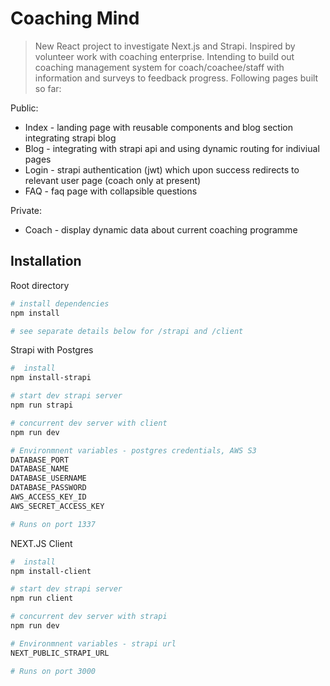 # Coaching Mind

> New React project to investigate Next.js and Strapi. Inspired by volunteer work with coaching enterprise. Intending to build out coaching management system for coach/coachee/staff with information and surveys to feedback progress. Following pages built so far:

Public:
- Index - landing page with reusable components and blog section integrating strapi blog
- Blog - integrating with strapi api and using dynamic routing for indiviual pages
- Login - strapi authentication (jwt) which upon success redirects to relevant user page (coach only at present)
- FAQ - faq page with collapsible questions

Private:
- Coach - display dynamic data about current coaching programme

## Installation
Root directory
``` bash
# install dependencies
npm install

# see separate details below for /strapi and /client
```
Strapi with Postgres
``` bash
#  install
npm install-strapi

# start dev strapi server
npm run strapi

# concurrent dev server with client
npm run dev

# Environmnent variables - postgres credentials, AWS S3
DATABASE_PORT
DATABASE_NAME
DATABASE_USERNAME
DATABASE_PASSWORD
AWS_ACCESS_KEY_ID
AWS_SECRET_ACCESS_KEY

# Runs on port 1337

```
NEXT.JS Client
``` bash
#  install
npm install-client

# start dev strapi server
npm run client

# concurrent dev server with strapi
npm run dev

# Environmnent variables - strapi url
NEXT_PUBLIC_STRAPI_URL

# Runs on port 3000

```

<!-- 
Deploying heroku command: 
git subtree push --prefix strapi heroku master
``` -->

